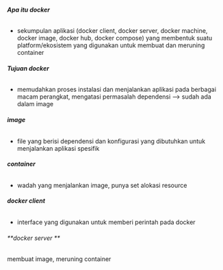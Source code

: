 ###### **Apa itu docker** 

- sekumpulan aplikasi (docker client, docker server, docker machine, docker image, docker hub, docker compose) yang membentuk suatu platform/ekosistem yang digunakan untuk membuat dan meruning container

###### **Tujuan docker** 

- memudahkan proses instalasi dan menjalankan aplikasi pada berbagai macam perangkat, mengatasi permasalah dependensi --> sudah ada dalam image

###### **image** 

- file yang berisi dependensi dan konfigurasi yang dibutuhkan untuk menjalankan aplikasi spesifik

###### **container** 

- wadah yang menjalankan image, punya set alokasi resource



###### **docker client**

- interface yang digunakan untuk memberi perintah pada docker

###### **docker server **

membuat image, meruning container